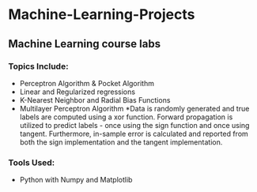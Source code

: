 # Machine-Learning-Projects
## Machine Learning course labs

### Topics Include:
* Perceptron Algorithm & Pocket Algorithm
* Linear and Regularized regressions
* K-Nearest Neighbor and Radial Bias Functions
* Multilayer Perceptron Algorithm
  *Data is randomly generated and true labels are computed using a xor function. Forward propagation is utilized to predict labels - once using the sign function and once using tangent. Furthermore, in-sample error is calculated and reported from both the sign implementation and the tangent implementation.

### Tools Used:
* Python with Numpy and Matplotlib
